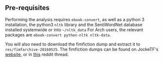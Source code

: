 Pre-requisites
------

Performing the analysis requires `ebook-convert`, as well as a python 3
installation, the python3 `nltk` library and the SentiWordNet database
installed systemwide or into `~/nltk_data`
For Arch users, the relevant packages are `ebook-convert python-nltk nltk-data`.

You will also need to download the fimfiction dump and extract it to `res/fimfarchive-20160525`.
The fimfiction dumps can be found on JockeTF's
[website](http://jocketf.se/files/fimfarchive/), or in
[this]([https://www.reddit.com/r/mylittlepony/comments/4l5o3p/fimfarchive_20160525_released_all_stories_on/)
reddit thread.
